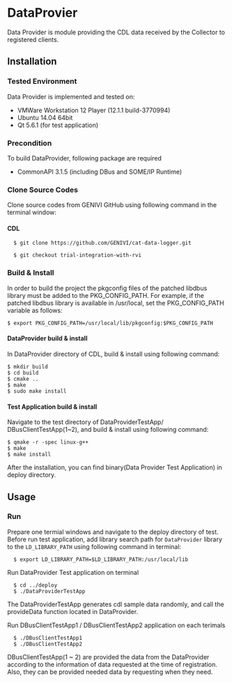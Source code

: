 # DataProvier
Data Provider is module providing the CDL data received by the Collector to registered clients.

## Installation
### Tested Environment
Data Provider is implemented and tested on:
* VMWare Workstation 12 Player (12.1.1 build-3770994)
* Ubuntu 14.04 64bit
* Qt 5.6.1 (for test application)

### Precondition
To build DataProvider, following package are required
* CommonAPI 3.1.5 (including DBus and SOME/IP Runtime)

### Clone Source Codes
Clone source codes from GENIVI GitHub using following command in the terminal window:

#### CDL

      $ git clone https://github.com/GENIVI/cat-data-logger.git
    
      $ git checkout trial-integration-with-rvi
      
### Build & Install
In order to build the project the pkgconfig files of the patched libdbus library must be added to the PKG_CONFIG_PATH. For example, if the patched libdbus library is available in /usr/local, set the PKG_CONFIG_PATH variable as follows:

    $ export PKG_CONFIG_PATH=/usr/local/lib/pkgconfig:$PKG_CONFIG_PATH

#### DataProvider build & install
In DataProvider directory of CDL, build & install using following command:

    $ mkdir build
    $ cd build
    $ cmake ..
    $ make
    $ sudo make install
    
#### Test Application build & install
Navigate to the test directory of DataProviderTestApp/ DBusClientTestApp(1~2), and build & install using following command:

    $ qmake -r -spec linux-g++
    $ make
    $ make install
    
After the installation, you can find binary(Data Provider Test Application) in deploy directory.

## Usage

### Run
Prepare one termial windows and navigate to the deploy directory of test.
Before run test application, add library search path for `DataProvider` library to the `LD_LIBRARY_PATH` using following command in terminal:

      $ export LD_LIBRARY_PATH=$LD_LIBRARY_PATH:/usr/local/lib

Run DataProvider Test application on terminal

      $ cd ../deploy
      $ ./DataProviderTestApp
      
The DataProviderTestApp generates cdl sample data randomly, and call the provideData function located in DataProvider.

Run DBusClientTestApp1 / DBusClientTestApp2 application on each terimals

      $ ./DBusClientTestApp1
      $ ./DBusClientTestApp2
      
DBusClientTestApp(1 ~ 2) are provided the data from the DataProvider according to the information of data requested at the time of registration.
Also, they can be provided needed data by requesting when they need.
